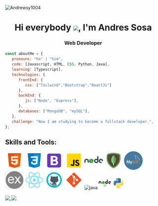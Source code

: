 <p align="left"> <img src="https://komarev.com/ghpvc/?username=Andrewsy1004&label=Profile%20views&color=0e75b6&style=flat" alt="Andrewsy1004" /> </p>
<h1 align="center">Hi everybody <img src="https://github.com/sudnyeshtalekar/sudnyeshtalekar/blob/master/Assets/Hi.gif" width="30px">, I'm Andres Sosa</h1>


<h3 align="center">Web Developer</h3>

```javascript
const aboutMe = {
   pronouns: "he" | "him",
   code: [Javascript, HTML, CSS, Python, Java],
   learning: [Typescript],
   technologies: {
      frontEnd: {
         css: ["Tailwind","Bootstrap","ReactJs"]
      },
      backEnd: {
         js: ["Node", "Express"],
      },
      databases: ["MongoDB", "mySQL"],
   },
   challenge: "Now I am studying to become a fullstack developer.",
};
```

<h2>Skills and Tools: </h2>
<p align="left">
	<img style="margin: auto;" src="https://raw.githubusercontent.com/sachinverma53121/sachinverma53121/master/icons/html5.png" alt=html5 width="60" height="60"/> 
	<img style="margin: auto;" src="https://raw.githubusercontent.com/sachinverma53121/sachinverma53121/master/icons/css3.png" alt=css3 width="60" height="60"/> 
	<img style="margin: auto;" src="https://raw.githubusercontent.com/sachinverma53121/sachinverma53121/master/icons/bootstrap.png" alt=bootstrap width="60" height="60"/>
  <img style="margin: auto;" src="https://raw.githubusercontent.com/sachinverma53121/sachinverma53121/master/icons/js.png" alt=javascript width="60" height="60"/>
<img style="margin: auto;" src="https://raw.githubusercontent.com/sachinverma53121/sachinverma53121/master/icons/node.png" alt=nodejs width="60" height="60"/>
  <img style="margin: auto;" src="https://raw.githubusercontent.com/sachinverma53121/sachinverma53121/master/icons/mongo.png" alt=mongodb width="60" height="60"/> 
	<img style="margin: auto;" src="https://raw.githubusercontent.com/sachinverma53121/sachinverma53121/master/icons/mysql.png" alt=mysql width="60" height="60"/> 
  <img style="margin: auto;" src="https://raw.githubusercontent.com/sachinverma53121/sachinverma53121/master/icons/express.png" alt=express width="60" height="60"/>
	<img style="margin: auto;" src="https://raw.githubusercontent.com/sachinverma53121/sachinverma53121/master/icons/react.png" alt=react width="60" height="60"/> 
  <img style="margin: auto;" src="https://raw.githubusercontent.com/sachinverma53121/sachinverma53121/master/icons/github.png" alt=github width="60" height="60"/>
  <img style="margin: auto;" src="https://raw.githubusercontent.com/sachinverma53121/sachinverma53121/master/icons/git.png" alt=git width="60" height="60"/>
  <img style="margin: auto;" src="https://cdn.icon-icons.com/icons2/2415/PNG/512/java_original_wordmark_logo_icon_146459.png" alt=java width="60" height="60"/>
<img src="https://raw.githubusercontent.com/devicons/devicon/master/icons/nodejs/nodejs-original-wordmark.svg" alt="nodejs" width="40" height="40"/> <img src="https://raw.githubusercontent.com/devicons/devicon/master/icons/python/python-original.svg" alt="python" width="40" height="40"/>

<br/>
<br/>

<a href="https://github.com/oardilac">
   <img src="https://github-readme-stats-sigma-five.vercel.app/api/top-langs/?username=Andrewsy1004&theme=algolia&langs_count=16&show_icons=true"/>
   <img src="https://github-readme-stats-sigma-five.vercel.app/api?username=Andrewsy1004&theme=algolia">
</a>


